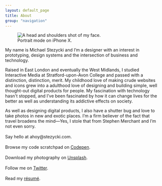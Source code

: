 ```yaml
---
layout: default_page
title: About
group: "navigation"
---
```

<div class="text-col">
  <figure>
    <img src="/assets/img/content/mugshot.jpg" srcset="/assets/img/content/mugshot.jpg 1x, /assets/img/content/mugshot@2x.jpg 2x" alt="A head and shoulders shot of my face." loading="auto">
    <figcaption>Portrait mode on iPhone X.</figcaption>
  </figure>
  <p>My name is Michael Stezycki and I’m a designer with an interest in prototyping, design systems and the intersection of business and technology.</p>
  <p>Raised in East London and eventually the West Midlands, I studied Interactive Media at Stratford-upon-Avon College and passed with a distinction, distinction, merit. My childhood love of making crude websites and icons grew into a adulthood love of designing and building simple, well thought-out digital products for people. My fascination with technology hasn't stopped, and I’ve been fascinated by how it can change lives for the better as well as understanding its addictive effects on society.</p>
  <p>As well as designing digital products, I also have a shutter bug and love to take photos in new and exotic places. I’m a firm believer of the fact that travel broadens the mind&mdash;Yes, I stole that from Stephen Merchant and I’m not even sorry.<br><br>
  Say hello at <label for="toggle-checkbox" class="toggle-label" title="Drop me a line.">ahoy@stezycki.com</label>.<br><br>
  Browse my code scratchpad on <a href="https://codepen.io/mr-stezz/" title="Have a look at my code scrapbook on Codepen.">Codepen</a>.<br><br>
  Download my photography on <a href="https://unsplash.com/@stez" title="Download my photography for free on Unsplash.">Unsplash</a>.<br><br>
  Follow me on <a href="https://twitter.com/mr_stezz" title="Follow me on Twitter, @Mr_Stezz.">Twitter</a>.<br><br>
  Read my <a href="https://codepen.io/mr-stezz/full/PLKGEG">résumé</a>.<br><br></p>
</div>
